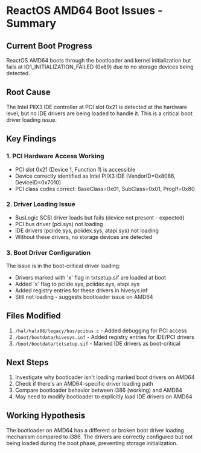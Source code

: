 # ReactOS AMD64 Boot Issues - Summary

## Current Boot Progress
ReactOS AMD64 boots through the bootloader and kernel initialization but fails at IO1_INITIALIZATION_FAILED (0x69) due to no storage devices being detected.

## Root Cause
The Intel PIIX3 IDE controller at PCI slot 0x21 is detected at the hardware level, but no IDE drivers are being loaded to handle it. This is a critical boot driver loading issue.

## Key Findings

### 1. PCI Hardware Access Working
- PCI slot 0x21 (Device 1, Function 1) is accessible
- Device correctly identified as Intel PIIX3 IDE (VendorID=0x8086, DeviceID=0x7010)
- PCI class codes correct: BaseClass=0x01, SubClass=0x01, ProgIf=0x80

### 2. Driver Loading Issue
- BusLogic SCSI driver loads but fails (device not present - expected)
- PCI bus driver (pci.sys) not loading
- IDE drivers (pciide.sys, pciidex.sys, atapi.sys) not loading
- Without these drivers, no storage devices are detected

### 3. Boot Driver Configuration
The issue is in the boot-critical driver loading:
- Drivers marked with 'x' flag in txtsetup.sif are loaded at boot
- Added 'x' flag to pciide.sys, pciidex.sys, atapi.sys
- Added registry entries for these drivers in hivesys.inf
- Still not loading - suggests bootloader issue on AMD64

## Files Modified
1. `/hal/halx86/legacy/bus/pcibus.c` - Added debugging for PCI access
2. `/boot/bootdata/hivesys.inf` - Added registry entries for IDE/PCI drivers
3. `/boot/bootdata/txtsetup.sif` - Marked IDE drivers as boot-critical

## Next Steps
1. Investigate why bootloader isn't loading marked boot drivers on AMD64
2. Check if there's an AMD64-specific driver loading path
3. Compare bootloader behavior between i386 (working) and AMD64
4. May need to modify bootloader to explicitly load IDE drivers on AMD64

## Working Hypothesis
The bootloader on AMD64 has a different or broken boot driver loading mechanism compared to i386. The drivers are correctly configured but not being loaded during the boot phase, preventing storage initialization.